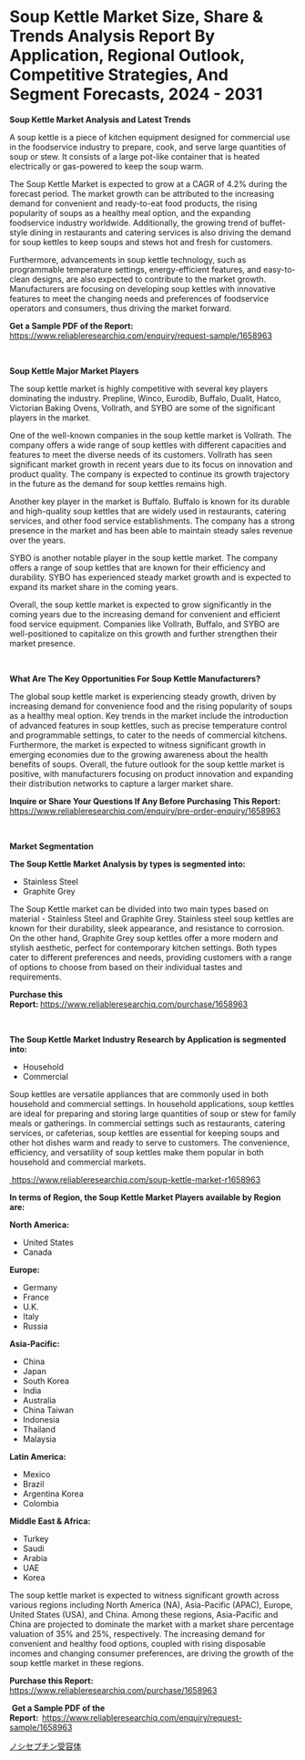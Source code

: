 <p><h1>Soup Kettle Market Size, Share & Trends Analysis Report By Application, Regional Outlook, Competitive Strategies, And Segment Forecasts, 2024 - 2031</h1></p><p><strong>Soup Kettle Market Analysis and Latest Trends</strong></p>
<p><p>A soup kettle is a piece of kitchen equipment designed for commercial use in the foodservice industry to prepare, cook, and serve large quantities of soup or stew. It consists of a large pot-like container that is heated electrically or gas-powered to keep the soup warm.</p><p>The Soup Kettle Market is expected to grow at a CAGR of 4.2% during the forecast period. The market growth can be attributed to the increasing demand for convenient and ready-to-eat food products, the rising popularity of soups as a healthy meal option, and the expanding foodservice industry worldwide. Additionally, the growing trend of buffet-style dining in restaurants and catering services is also driving the demand for soup kettles to keep soups and stews hot and fresh for customers.</p><p>Furthermore, advancements in soup kettle technology, such as programmable temperature settings, energy-efficient features, and easy-to-clean designs, are also expected to contribute to the market growth. Manufacturers are focusing on developing soup kettles with innovative features to meet the changing needs and preferences of foodservice operators and consumers, thus driving the market forward.</p></p>
<p><strong>Get a Sample PDF of the Report:&nbsp;</strong> <a href="https://www.reliableresearchiq.com/enquiry/request-sample/1658963">https://www.reliableresearchiq.com/enquiry/request-sample/1658963</a></p>
<p>&nbsp;</p>
<p><strong>Soup Kettle Major Market Players</strong></p>
<p><p>The soup kettle market is highly competitive with several key players dominating the industry. Prepline, Winco, Eurodib, Buffalo, Dualit, Hatco, Victorian Baking Ovens, Vollrath, and SYBO are some of the significant players in the market.</p><p>One of the well-known companies in the soup kettle market is Vollrath. The company offers a wide range of soup kettles with different capacities and features to meet the diverse needs of its customers. Vollrath has seen significant market growth in recent years due to its focus on innovation and product quality. The company is expected to continue its growth trajectory in the future as the demand for soup kettles remains high.</p><p>Another key player in the market is Buffalo. Buffalo is known for its durable and high-quality soup kettles that are widely used in restaurants, catering services, and other food service establishments. The company has a strong presence in the market and has been able to maintain steady sales revenue over the years.</p><p>SYBO is another notable player in the soup kettle market. The company offers a range of soup kettles that are known for their efficiency and durability. SYBO has experienced steady market growth and is expected to expand its market share in the coming years.</p><p>Overall, the soup kettle market is expected to grow significantly in the coming years due to the increasing demand for convenient and efficient food service equipment. Companies like Vollrath, Buffalo, and SYBO are well-positioned to capitalize on this growth and further strengthen their market presence.</p></p>
<p>&nbsp;</p>
<p><strong>What Are The Key Opportunities For Soup Kettle Manufacturers?</strong></p>
<p><p>The global soup kettle market is experiencing steady growth, driven by increasing demand for convenience food and the rising popularity of soups as a healthy meal option. Key trends in the market include the introduction of advanced features in soup kettles, such as precise temperature control and programmable settings, to cater to the needs of commercial kitchens. Furthermore, the market is expected to witness significant growth in emerging economies due to the growing awareness about the health benefits of soups. Overall, the future outlook for the soup kettle market is positive, with manufacturers focusing on product innovation and expanding their distribution networks to capture a larger market share.</p></p>
<p><strong>Inquire or Share Your Questions If Any Before Purchasing This Report:</strong> <a href="https://www.reliableresearchiq.com/enquiry/pre-order-enquiry/1658963">https://www.reliableresearchiq.com/enquiry/pre-order-enquiry/1658963</a></p>
<p>&nbsp;</p>
<p><strong>Market Segmentation</strong></p>
<p><strong>The Soup Kettle Market Analysis by types is segmented into:</strong></p>
<p><ul><li>Stainless Steel</li><li>Graphite Grey</li></ul></p>
<p><p>The Soup Kettle market can be divided into two main types based on material - Stainless Steel and Graphite Grey. Stainless steel soup kettles are known for their durability, sleek appearance, and resistance to corrosion. On the other hand, Graphite Grey soup kettles offer a more modern and stylish aesthetic, perfect for contemporary kitchen settings. Both types cater to different preferences and needs, providing customers with a range of options to choose from based on their individual tastes and requirements.</p></p>
<p><strong>Purchase this Report:&nbsp;</strong><a href="https://www.reliableresearchiq.com/purchase/1658963">https://www.reliableresearchiq.com/purchase/1658963</a></p>
<p>&nbsp;</p>
<p><strong>The Soup Kettle Market Industry Research by Application is segmented into:</strong></p>
<p><ul><li>Household</li><li>Commercial</li></ul></p>
<p><p>Soup kettles are versatile appliances that are commonly used in both household and commercial settings. In household applications, soup kettles are ideal for preparing and storing large quantities of soup or stew for family meals or gatherings. In commercial settings such as restaurants, catering services, or cafeterias, soup kettles are essential for keeping soups and other hot dishes warm and ready to serve to customers. The convenience, efficiency, and versatility of soup kettles make them popular in both household and commercial markets.</p></p>
<p><a href="https://www.reliableresearchiq.com/soup-kettle-market-r1658963">&nbsp;https://www.reliableresearchiq.com/soup-kettle-market-r1658963</a></p>
<p><strong>In terms of Region, the Soup Kettle Market Players available by Region are:</strong></p>
<p>
    <p> <strong> North America: </strong>
        <ul>
            <li>United States</li>
            <li>Canada</li>
        </ul>
        </p> 
    <p> <strong> Europe: </strong>
        <ul>
            <li>Germany</li>
            <li>France</li>
            <li>U.K.</li>
            <li>Italy</li>
            <li>Russia</li>
        </ul>
        </p> 
    <p> <strong> Asia-Pacific: </strong>
        <ul>
            <li>China</li>
            <li>Japan</li>
            <li>South Korea</li>
            <li>India</li>
            <li>Australia</li>
            <li>China Taiwan</li>
            <li>Indonesia</li>
            <li>Thailand</li>
            <li>Malaysia</li>
        </ul>
        </p> 
    <p> <strong> Latin America: </strong>
        <ul>
            <li>Mexico</li>
            <li>Brazil</li>
            <li>Argentina Korea</li>
            <li>Colombia</li>
        </ul>
        </p> 
    <p> <strong> Middle East & Africa: </strong>
        <ul>
            <li>Turkey</li>
            <li>Saudi</li>
            <li>Arabia</li>
            <li>UAE</li>
            <li>Korea</li>
        </ul>
    </p>
    </p>
<p><p>The soup kettle market is expected to witness significant growth across various regions including North America (NA), Asia-Pacific (APAC), Europe, United States (USA), and China. Among these regions, Asia-Pacific and China are projected to dominate the market with a market share percentage valuation of 35% and 25%, respectively. The increasing demand for convenient and healthy food options, coupled with rising disposable incomes and changing consumer preferences, are driving the growth of the soup kettle market in these regions.</p></p>
<p><strong>Purchase this Report: </strong><a href="https://www.reliableresearchiq.com/purchase/1658963">https://www.reliableresearchiq.com/purchase/1658963</a></p>
<p>&nbsp;<strong>Get a Sample PDF of the Report:&nbsp;&nbsp;</strong><a href="https://www.reliableresearchiq.com/enquiry/request-sample/1658963">https://www.reliableresearchiq.com/enquiry/request-sample/1658963</a></p>
<p><strong></strong></p>
<p><p><a href="https://github.com/pepo3k/Market-Research-Report-List-2/blob/main/25951686248.md">ノシセプチン受容体</a></p></p>